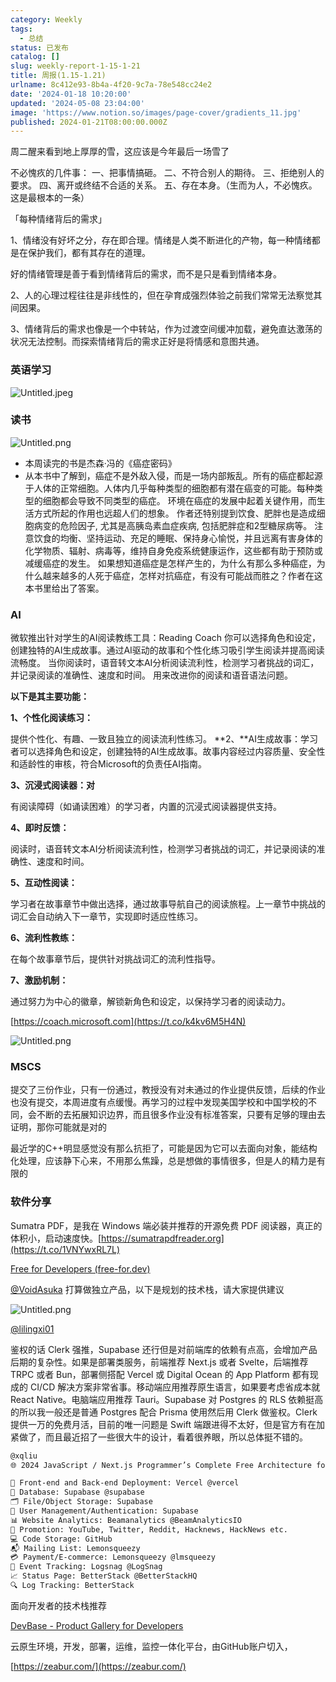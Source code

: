 ```yaml
---
category: Weekly
tags:
  - 总结
status: 已发布
catalog: []
slug: weekly-report-1-15-1-21
title: 周报(1.15-1.21)
urlname: 8c412e93-8b4a-4f20-9c7a-78e548cc24e2
date: '2024-01-18 10:20:00'
updated: '2024-05-08 23:04:00'
image: 'https://www.notion.so/images/page-cover/gradients_11.jpg'
published: 2024-01-21T08:00:00.000Z
---
```


周二醒来看到地上厚厚的雪，这应该是今年最后一场雪了


不必愧疚的几件事：
一、把事情搞砸。
二、不符合别人的期待。
三、拒绝别人的要求。
四、离开或终结不合适的关系。
五、存在本身。（生而为人，不必愧疚。这是最根本的一条）


「每种情绪背后的需求」


1、情绪没有好坏之分，存在即合理。情绪是人类不断进化的产物，每一种情绪都是在保护我们，都有其存在的道理。


好的情绪管理是善于看到情绪背后的需求，而不是只是看到情绪本身。


2、人的心理过程往往是非线性的，但在孕育成强烈体验之前我们常常无法察觉其间因果。


3、情绪背后的需求也像是一个中转站，作为过渡空间缓冲加载，避免直达激荡的状况无法控制。而探索情绪背后的需求正好是将情感和意图共通。


### 英语学习


![Untitled.jpeg](https://prod-files-secure.s3.us-west-2.amazonaws.com/5d24fe63-e567-4804-86f9-9fdc62e13082/faec46dc-9da5-4799-b905-c316418f1168/Untitled.jpeg?X-Amz-Algorithm=AWS4-HMAC-SHA256&X-Amz-Content-Sha256=UNSIGNED-PAYLOAD&X-Amz-Credential=ASIAZI2LB466UCLTBWSR%2F20250212%2Fus-west-2%2Fs3%2Faws4_request&X-Amz-Date=20250212T213258Z&X-Amz-Expires=3600&X-Amz-Security-Token=IQoJb3JpZ2luX2VjEN3%2F%2F%2F%2F%2F%2F%2F%2F%2F%2FwEaCXVzLXdlc3QtMiJIMEYCIQD0Klpwn1LKkWwvjczHoE3d0KnhnmdPU%2BdAJw4c8pE6dgIhANOv0jF%2FOF9L5%2BzPUzvJEP6htdNNFNK632jPspv4EcfUKogECPb%2F%2F%2F%2F%2F%2F%2F%2F%2F%2FwEQABoMNjM3NDIzMTgzODA1Igxe7YXgZoGsgzjDCCkq3AOLUeuTkLbN0Ow0gFCxQodOi6bbo1mcDJnlKyTlgyD10btK4N4GtNwfEVwhJv%2BWh9LKmOhy2pjvX3v%2F0ZBW0vVmRm%2FBMItlwPQHxtIwCLg%2BAvLrSNhXcc7FLtv80PK0pkgjOb2c3mTLJYeLOguc17zmKS464pDW2wdDh44kPPfUhsBjvleWY5Ij5yyeqxXwYeGbPi1Yd17jNFOja%2BGJ6nEmuRnE6sI8BExN%2BtwaTj4aohgNSht9c2VDpxQpYDComDQkcs%2BVBBcvMMIHw5RWOXY5VTY2ecOq3JUkibqfVEV8Y0MIXSp%2B77%2B5zOA2fkM5CBFxP3ZGtRxXk1s7yeoPLSDpgkxYcvO2rXAaeHAiV05114ZSWPEIxiPkTR4ww3ZR0L71SbBa5Een5F%2B0XzIHg1g3AXDsQDKcYx7on%2FMxS%2FKT%2F1msbHtjNZm2oCzHI9N42bN8LERCoOsrz8uvzjGjBP6ZaTjPca%2FErdU06be8zhVaoNEoMfEozgXb56CqaGHfH%2B3BMD5EhM%2FEjG%2BVHme7JLluwT%2BzPc%2FiltXl6hxu42Cr9Y7oTgLHC1imCGg8JmEBBSnbvrvqp09R0u%2FBnUAg8yc%2F35RGWVqUZjXouccejeLJzYG3x6wX0V54g8EhtDCKjLS9BjqkAaulY2EwZUVlsOUoS48%2FCMTpKab1nyBXzBd%2BLa2Np%2FfnP39%2BHxcUw%2BIzleMTcb%2BZ65ANzbjLWiISoAN2bB5cFymYpAhZfArnFOCgA4GOQtk1ND6kyNnE2d9wZUe1aF%2FrnlV0eMpR3i9pb9zw0WsioXmkwtuCf6Wpj9vLbI%2B%2F5DYhhK0udn59oVyaT5k3l%2FdVDStY8i36RUW0E4%2FcbvcGoSaBYFAg&X-Amz-Signature=929d6e6faa0c4fec7b1684d2b252a75ef00c37e70a838efe0c1607dd2392ee5f&X-Amz-SignedHeaders=host&x-id=GetObject)


### 读书


![Untitled.png](https://prod-files-secure.s3.us-west-2.amazonaws.com/5d24fe63-e567-4804-86f9-9fdc62e13082/08aff459-da99-4ed5-87c6-1f4c95b62ac3/Untitled.png?X-Amz-Algorithm=AWS4-HMAC-SHA256&X-Amz-Content-Sha256=UNSIGNED-PAYLOAD&X-Amz-Credential=ASIAZI2LB466UCLTBWSR%2F20250212%2Fus-west-2%2Fs3%2Faws4_request&X-Amz-Date=20250212T213258Z&X-Amz-Expires=3600&X-Amz-Security-Token=IQoJb3JpZ2luX2VjEN3%2F%2F%2F%2F%2F%2F%2F%2F%2F%2FwEaCXVzLXdlc3QtMiJIMEYCIQD0Klpwn1LKkWwvjczHoE3d0KnhnmdPU%2BdAJw4c8pE6dgIhANOv0jF%2FOF9L5%2BzPUzvJEP6htdNNFNK632jPspv4EcfUKogECPb%2F%2F%2F%2F%2F%2F%2F%2F%2F%2FwEQABoMNjM3NDIzMTgzODA1Igxe7YXgZoGsgzjDCCkq3AOLUeuTkLbN0Ow0gFCxQodOi6bbo1mcDJnlKyTlgyD10btK4N4GtNwfEVwhJv%2BWh9LKmOhy2pjvX3v%2F0ZBW0vVmRm%2FBMItlwPQHxtIwCLg%2BAvLrSNhXcc7FLtv80PK0pkgjOb2c3mTLJYeLOguc17zmKS464pDW2wdDh44kPPfUhsBjvleWY5Ij5yyeqxXwYeGbPi1Yd17jNFOja%2BGJ6nEmuRnE6sI8BExN%2BtwaTj4aohgNSht9c2VDpxQpYDComDQkcs%2BVBBcvMMIHw5RWOXY5VTY2ecOq3JUkibqfVEV8Y0MIXSp%2B77%2B5zOA2fkM5CBFxP3ZGtRxXk1s7yeoPLSDpgkxYcvO2rXAaeHAiV05114ZSWPEIxiPkTR4ww3ZR0L71SbBa5Een5F%2B0XzIHg1g3AXDsQDKcYx7on%2FMxS%2FKT%2F1msbHtjNZm2oCzHI9N42bN8LERCoOsrz8uvzjGjBP6ZaTjPca%2FErdU06be8zhVaoNEoMfEozgXb56CqaGHfH%2B3BMD5EhM%2FEjG%2BVHme7JLluwT%2BzPc%2FiltXl6hxu42Cr9Y7oTgLHC1imCGg8JmEBBSnbvrvqp09R0u%2FBnUAg8yc%2F35RGWVqUZjXouccejeLJzYG3x6wX0V54g8EhtDCKjLS9BjqkAaulY2EwZUVlsOUoS48%2FCMTpKab1nyBXzBd%2BLa2Np%2FfnP39%2BHxcUw%2BIzleMTcb%2BZ65ANzbjLWiISoAN2bB5cFymYpAhZfArnFOCgA4GOQtk1ND6kyNnE2d9wZUe1aF%2FrnlV0eMpR3i9pb9zw0WsioXmkwtuCf6Wpj9vLbI%2B%2F5DYhhK0udn59oVyaT5k3l%2FdVDStY8i36RUW0E4%2FcbvcGoSaBYFAg&X-Amz-Signature=f3b918e7311d5dcf96fa54e47942a7cbe951abd91f7f538dccdc285e1b8289c0&X-Amz-SignedHeaders=host&x-id=GetObject)

- 本周读完的书是杰森·冯的《癌症密码》
- 从本书中了解到，癌症不是外敌入侵，而是一场内部叛乱。所有的癌症都起源于人体的正常细胞。人体内几乎每种类型的细胞都有潜在癌变的可能。每种类型的细胞都会导致不同类型的癌症。
环境在癌症的发展中起着关键作用，而生活方式所起的作用也远超人们的想象。
作者还特别提到饮食、肥胖也是造成细胞病变的危险因子, 尤其是高胰岛素血症疾病, 包括肥胖症和2型糖尿病等。
注意饮食的均衡、坚持运动、充足的睡眠、保持身心愉悦，并且远离有害身体的化学物质、辐射、病毒等，维持自身免疫系统健康运作，这些都有助于预防或减缓癌症的发生。
如果想知道癌症是怎样产生的，为什么有那么多种癌症，为什么越来越多的人死于癌症，怎样对抗癌症，有没有可能战而胜之？作者在这本书里给出了答案。

### AI


微软推出针对学生的AI阅读教练工具：Reading Coach
你可以选择角色和设定，创建独特的AI生成故事。通过AI驱动的故事和个性化练习吸引学生阅读并提高阅读流畅度。
当你阅读时，语音转文本AI分析阅读流利性，检测学习者挑战的词汇，并记录阅读的准确性、速度和时间。
用来改进你的阅读和语音语法问题。


**以下是其主要功能：**


**1、个性化阅读练习：**


提供个性化、有趣、一致且独立的阅读流利性练习。
**2、**AI生成故事：学习者可以选择角色和设定，创建独特的AI生成故事。故事内容经过内容质量、安全性和适龄性的审核，符合Microsoft的负责任AI指南。


**3、沉浸式阅读器：对**


有阅读障碍（如诵读困难）的学习者，内置的沉浸式阅读器提供支持。


**4、即时反馈：**


阅读时，语音转文本AI分析阅读流利性，检测学习者挑战的词汇，并记录阅读的准确性、速度和时间。


**5、互动性阅读：**


学习者在故事章节中做出选择，通过故事导航自己的阅读旅程。上一章节中挑战的词汇会自动纳入下一章节，实现即时适应性练习。


**6、流利性教练：**


在每个故事章节后，提供针对挑战词汇的流利性指导。


**7、激励机制：**


通过努力为中心的徽章，解锁新角色和设定，以保持学习者的阅读动力。


[https://coach.microsoft.com](https://t.co/k4kv6M5H4N)


![Untitled.png](https://prod-files-secure.s3.us-west-2.amazonaws.com/5d24fe63-e567-4804-86f9-9fdc62e13082/8f53d036-0cfc-469d-a837-f15107675ae4/Untitled.png?X-Amz-Algorithm=AWS4-HMAC-SHA256&X-Amz-Content-Sha256=UNSIGNED-PAYLOAD&X-Amz-Credential=ASIAZI2LB466UCLTBWSR%2F20250212%2Fus-west-2%2Fs3%2Faws4_request&X-Amz-Date=20250212T213258Z&X-Amz-Expires=3600&X-Amz-Security-Token=IQoJb3JpZ2luX2VjEN3%2F%2F%2F%2F%2F%2F%2F%2F%2F%2FwEaCXVzLXdlc3QtMiJIMEYCIQD0Klpwn1LKkWwvjczHoE3d0KnhnmdPU%2BdAJw4c8pE6dgIhANOv0jF%2FOF9L5%2BzPUzvJEP6htdNNFNK632jPspv4EcfUKogECPb%2F%2F%2F%2F%2F%2F%2F%2F%2F%2FwEQABoMNjM3NDIzMTgzODA1Igxe7YXgZoGsgzjDCCkq3AOLUeuTkLbN0Ow0gFCxQodOi6bbo1mcDJnlKyTlgyD10btK4N4GtNwfEVwhJv%2BWh9LKmOhy2pjvX3v%2F0ZBW0vVmRm%2FBMItlwPQHxtIwCLg%2BAvLrSNhXcc7FLtv80PK0pkgjOb2c3mTLJYeLOguc17zmKS464pDW2wdDh44kPPfUhsBjvleWY5Ij5yyeqxXwYeGbPi1Yd17jNFOja%2BGJ6nEmuRnE6sI8BExN%2BtwaTj4aohgNSht9c2VDpxQpYDComDQkcs%2BVBBcvMMIHw5RWOXY5VTY2ecOq3JUkibqfVEV8Y0MIXSp%2B77%2B5zOA2fkM5CBFxP3ZGtRxXk1s7yeoPLSDpgkxYcvO2rXAaeHAiV05114ZSWPEIxiPkTR4ww3ZR0L71SbBa5Een5F%2B0XzIHg1g3AXDsQDKcYx7on%2FMxS%2FKT%2F1msbHtjNZm2oCzHI9N42bN8LERCoOsrz8uvzjGjBP6ZaTjPca%2FErdU06be8zhVaoNEoMfEozgXb56CqaGHfH%2B3BMD5EhM%2FEjG%2BVHme7JLluwT%2BzPc%2FiltXl6hxu42Cr9Y7oTgLHC1imCGg8JmEBBSnbvrvqp09R0u%2FBnUAg8yc%2F35RGWVqUZjXouccejeLJzYG3x6wX0V54g8EhtDCKjLS9BjqkAaulY2EwZUVlsOUoS48%2FCMTpKab1nyBXzBd%2BLa2Np%2FfnP39%2BHxcUw%2BIzleMTcb%2BZ65ANzbjLWiISoAN2bB5cFymYpAhZfArnFOCgA4GOQtk1ND6kyNnE2d9wZUe1aF%2FrnlV0eMpR3i9pb9zw0WsioXmkwtuCf6Wpj9vLbI%2B%2F5DYhhK0udn59oVyaT5k3l%2FdVDStY8i36RUW0E4%2FcbvcGoSaBYFAg&X-Amz-Signature=0dfe6b34ad519c5157de6d8b74398b626bf7de70363ac368cd33847b0718adc7&X-Amz-SignedHeaders=host&x-id=GetObject)


### MSCS


提交了三份作业，只有一份通过，教授没有对未通过的作业提供反馈，后续的作业也没有提交，本周进度有点缓慢。再学习的过程中发现美国学校和中国学校的不同，会不断的去拓展知识边界，而且很多作业没有标准答案，只要有足够的理由去证明，那你可能就是对的


最近学的C++明显感觉没有那么抗拒了，可能是因为它可以去面向对象，能结构化处理，应该静下心来，不用那么焦躁，总是想做的事情很多，但是人的精力是有限的


### 软件分享


Sumatra PDF，是我在 Windows 端必装并推荐的开源免费 PDF 阅读器，真正的体积小，启动速度快。[https://sumatrapdfreader.org](https://t.co/1VNYwxRL7L)


[Free for Developers (free-for.dev)](https://free-for.dev/#/)


[@VoidAsuka](https://twitter.com/VoidAsuka) 打算做独立产品，以下是规划的技术栈，请大家提供建议


![Untitled.png](https://prod-files-secure.s3.us-west-2.amazonaws.com/5d24fe63-e567-4804-86f9-9fdc62e13082/93561a3c-b2bc-4a43-bbc5-67e3f740ed5e/Untitled.png?X-Amz-Algorithm=AWS4-HMAC-SHA256&X-Amz-Content-Sha256=UNSIGNED-PAYLOAD&X-Amz-Credential=ASIAZI2LB466UCLTBWSR%2F20250212%2Fus-west-2%2Fs3%2Faws4_request&X-Amz-Date=20250212T213258Z&X-Amz-Expires=3600&X-Amz-Security-Token=IQoJb3JpZ2luX2VjEN3%2F%2F%2F%2F%2F%2F%2F%2F%2F%2FwEaCXVzLXdlc3QtMiJIMEYCIQD0Klpwn1LKkWwvjczHoE3d0KnhnmdPU%2BdAJw4c8pE6dgIhANOv0jF%2FOF9L5%2BzPUzvJEP6htdNNFNK632jPspv4EcfUKogECPb%2F%2F%2F%2F%2F%2F%2F%2F%2F%2FwEQABoMNjM3NDIzMTgzODA1Igxe7YXgZoGsgzjDCCkq3AOLUeuTkLbN0Ow0gFCxQodOi6bbo1mcDJnlKyTlgyD10btK4N4GtNwfEVwhJv%2BWh9LKmOhy2pjvX3v%2F0ZBW0vVmRm%2FBMItlwPQHxtIwCLg%2BAvLrSNhXcc7FLtv80PK0pkgjOb2c3mTLJYeLOguc17zmKS464pDW2wdDh44kPPfUhsBjvleWY5Ij5yyeqxXwYeGbPi1Yd17jNFOja%2BGJ6nEmuRnE6sI8BExN%2BtwaTj4aohgNSht9c2VDpxQpYDComDQkcs%2BVBBcvMMIHw5RWOXY5VTY2ecOq3JUkibqfVEV8Y0MIXSp%2B77%2B5zOA2fkM5CBFxP3ZGtRxXk1s7yeoPLSDpgkxYcvO2rXAaeHAiV05114ZSWPEIxiPkTR4ww3ZR0L71SbBa5Een5F%2B0XzIHg1g3AXDsQDKcYx7on%2FMxS%2FKT%2F1msbHtjNZm2oCzHI9N42bN8LERCoOsrz8uvzjGjBP6ZaTjPca%2FErdU06be8zhVaoNEoMfEozgXb56CqaGHfH%2B3BMD5EhM%2FEjG%2BVHme7JLluwT%2BzPc%2FiltXl6hxu42Cr9Y7oTgLHC1imCGg8JmEBBSnbvrvqp09R0u%2FBnUAg8yc%2F35RGWVqUZjXouccejeLJzYG3x6wX0V54g8EhtDCKjLS9BjqkAaulY2EwZUVlsOUoS48%2FCMTpKab1nyBXzBd%2BLa2Np%2FfnP39%2BHxcUw%2BIzleMTcb%2BZ65ANzbjLWiISoAN2bB5cFymYpAhZfArnFOCgA4GOQtk1ND6kyNnE2d9wZUe1aF%2FrnlV0eMpR3i9pb9zw0WsioXmkwtuCf6Wpj9vLbI%2B%2F5DYhhK0udn59oVyaT5k3l%2FdVDStY8i36RUW0E4%2FcbvcGoSaBYFAg&X-Amz-Signature=8d1ff580ef1735e6ad564c2712137c618fcbecda0ae0e5b2d7f5a4d2df4d0c56&X-Amz-SignedHeaders=host&x-id=GetObject)


[@lilingxi01](https://twitter.com/lilingxi01)


鉴权的话 Clerk 强推，Supabase 还行但是对前端库的依赖有点高，会增加产品后期的复杂性。如果是部署类服务，前端推荐 Next.js 或者 Svelte，后端推荐 TRPC 或者 Bun，部署侧搭配 Vercel 或 Digital Ocean 的 App Platform 都有现成的 CI/CD 解决方案非常省事。移动端应用推荐原生语言，如果要考虑省成本就 React Native。电脑端应用推荐 Tauri。Supabase 对 Postgres 的 RLS 依赖挺高的所以我一般还是普通 Postgres 配合 Prisma 使用然后用 Clerk 做鉴权。Clerk 提供一万的免费月活，目前的唯一问题是 Swift 端跟进得不太好，但是官方有在加紧做了，而且最近招了一些很大牛的设计，看着很养眼，所以总体挺不错的。


```markdown
@xqliu
🌐 2024 JavaScript / Next.js Programmer’s Complete Free Architecture for solo entrepreneur:

🔧 Front-end and Back-end Deployment: Vercel @vercel
💾 Database: Supabase @supabase
🗂️ File/Object Storage: Supabase
👥 User Management/Authentication: Supabase
📊 Website Analytics: Beamanalytics @BeamAnalyticsIO
📣 Promotion: YouTube, Twitter, Reddit, Hacknews, HackNews etc. 
💻 Code Storage: GitHub
📬 Mailing List: Lemonsqueezy
💳 Payment/E-commerce: Lemonsqueezy @lmsqueezy
📌 Event Tracking: Logsnag @LogSnag
📈 Status Page: BetterStack @BetterStackHQ
🔍 Log Tracking: BetterStack
```


面向开发者的技术栈推荐


[DevBase - Product Gallery for Developers](https://devbase.fyi/)


云原生环境，开发，部署，运维，监控一体化平台，由GitHub账户切入，


[https://zeabur.com/](https://zeabur.com/)

